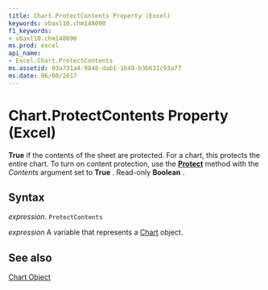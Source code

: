 ```yaml
---
title: Chart.ProtectContents Property (Excel)
keywords: vbaxl10.chm148090
f1_keywords:
- vbaxl10.chm148090
ms.prod: excel
api_name:
- Excel.Chart.ProtectContents
ms.assetid: 03a731a4-9848-dab1-1b49-b3b631c93a77
ms.date: 06/08/2017
---
```



# Chart.ProtectContents Property (Excel)

 **True** if the contents of the sheet are protected. For a chart, this protects the entire chart. To turn on content protection, use the **[Protect](Excel.Chart.Protect.md)** method with the _Contents_ argument set to **True** . Read-only **Boolean** .


## Syntax

 _expression_. `ProtectContents`

 _expression_ A variable that represents a [Chart](Excel.Chart-graph-object.md) object.


## See also


[Chart Object](Excel.Chart(object).md)


